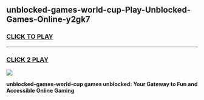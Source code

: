 
## unblocked-games-world-cup-Play-Unblocked-Games-Online-y2gk7
<h3>
<a href="https://premium76.site?title=unblocked-games-world-cup&ref=24A">CLICK TO PLAY</a></h3>
<hr>

<h3>
<a href="https://premium76.site?title=unblocked-games-world-cup&ref=24A">CLICK 2 PLAY</a>
  
</h3>

<a href="https://premium76.site?title=unblocked-games-world-cup&ref=24A"><img src="https://clearcache.store/games.png"></a>


**unblocked-games-world-cup games unblocked: Your Gateway to Fun and Accessible Online Gaming**
